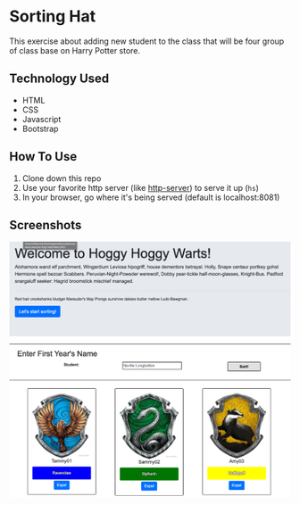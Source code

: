 # Sorting Hat
This exercise about adding new student to the class that will be four group of class base on Harry Potter store.

## Technology Used
* HTML
* CSS
* Javascript
* Bootstrap

## How To Use
1. Clone down this repo
1. Use your favorite http server (like [http-server](https://www.npmjs.com/package/http-server)) to serve it up (`hs`)
1. In your browser, go where it's being served (default is localhost:8081)

## Screenshots
![sortingHat](https://github.com/Kamiran79/sorting-hat/blob/master/screenshots/Screen%20Shot%202020-06-14%20at%2010.47.12%20PM.png)

